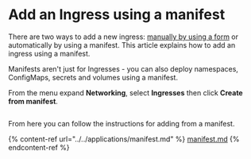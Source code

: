 # Add an Ingress using a manifest

There are two ways to add a new ingress: [manually by using a form](add.md) or automatically by using a manifest. This article explains how to add an ingress using a manifest.


Manifests aren't just for Ingresses - you can also deploy namespaces, ConfigMaps, secrets and volumes using a manifest.


From the menu expand **Networking**, select **Ingresses** then click **Create from manifest**.

<figure><img src="../../../../.gitbook/assets/2.20-kubernetes-networking-ingresses-manifest.gif" alt=""><figcaption></figcaption></figure>

From here you can follow the instructions for adding from a manifest.

{% content-ref url="../../applications/manifest.md" %}
[manifest.md](../../applications/manifest.md)
{% endcontent-ref %}

